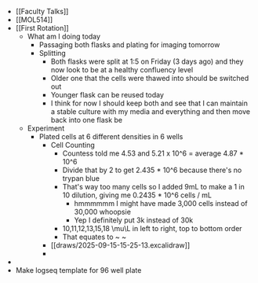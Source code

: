 - [[Faculty Talks]]
- [[MOL514]]
- [[First Rotation]]
	- What am I doing today
		- Passaging both flasks and plating for imaging tomorrow
		- Splitting
			- Both flasks were split at 1:5 on Friday (3 days ago) and they now look to be at a healthy confluency level
			- Older one that the cells were thawed into should be switched out
			- Younger flask can be reused today
			- I think for now I should keep both and see that I can maintain a stable culture with my media and everything and then move back into one flask be
	- Experiment
		- Plated cells at 6 different densities in 6 wells
			- Cell Counting
				- Countess told me 4.53 and 5.21 x 10^6 = average 4.87 * 10^6
				- Divide that by 2 to get 2.435 * 10^6 because there's no trypan blue
				- That's way too many cells so I added 9mL to make a 1 in 10 dilution, giving me 0.2435 * 10^6 cells / mL
					- hmmmmmm I might have made 3,000 cells instead of 30,000 whoopsie
					- Yep I definitely put 3k instead of 30k
				- 10,11,12,13,15,18 \mu\L in left to right, top to bottom order
				- That equates to ~ ~
			- [[draws/2025-09-15-15-25-13.excalidraw]]
			-
-
- Make logseq template for 96 well plate
